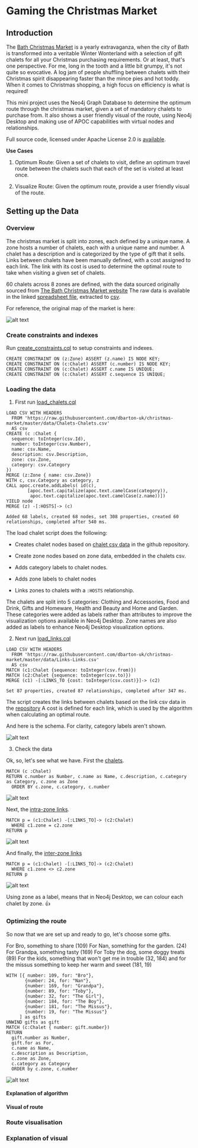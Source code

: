 # Gaming the Christmas Market

## Introduction

The [Bath Christmas Market](https://bathchristmasmarket.co.uk) is a yearly extravaganza, when the city of Bath is 
transformed into a veritable Winter Wonterland with a selection of gift chalets for all your Christmas purchasing 
requirements. Or at least, that's one perspective. For me, long in the tooth and a little bit grumpy, it's not quite so
evocative. A log jam of people shuffling between chalets with their Christmas spirit disappearing faster than the mince 
pies and hot toddy. When it comes to Christmas shopping, a high focus on efficiency is what is required! 

This mini project uses the Neo4j Graph Database to determine the optimum route through the christmas market, given 
a set of mandatory chalets to purchase from. It also shows a user friendly visual of the route, using Neo4j Desktop and 
making use of APOC capabilities with virtual nodes and relationships.

Full source code, licensed under Apache License 2.0 is [available](https://github.com/dbarton-uk/christmas-market).
 
**Use Cases**

1. Optimum Route: Given a set of chalets to visit, define an optimum travel route between the chalets such that each of 
the set is visited at least once.
 
2. Visualize Route: Given the optimum route, provide a user friendly visual of the route.

## Setting up the Data

### Overview

The christmas market is split into zones, each defined by a unique name. A zone hosts a number of chalets, each with a 
unique name and number. A chalet has a description and is categorized by the type of gift that it sells. Links between 
chalets have been manually defined, with a cost assigned to each link. The link with its cost is used to determine the 
optimal route to take when visiting a given set of chalets.
 
60 chalets across 8 zones are defined, with the data sourced originally sourced from [The Bath Christmas Market website](https://bathchristmasmarket.co.uk) 
The raw data is available in the linked [spreadsheet file](https://github.com/dbarton-uk/christmas-market/blob/master/ChristmasMarket.numbers), 
extracted to [csv](https://github.com/dbarton-uk/christmas-market/tree/master/data).

For reference, the original map of the market is here:

![alt text](https://github.com/dbarton-uk/christmas-market/blob/master/images/Bath-Christmas-Market-Map-2018.png?raw=true "Map")

### Create constraints and indexes

Run [create_constraints.cql](https://github.com/dbarton-uk/christmas-market/blob/master/scripts/create_constraints.cql)
to setup constraints and indexes. 

```cypher
CREATE CONSTRAINT ON (z:Zone) ASSERT (z.name) IS NODE KEY;
CREATE CONSTRAINT ON (c:Chalet) ASSERT (c.number) IS NODE KEY;
CREATE CONSTRAINT ON (c:Chalet) ASSERT c.name IS UNIQUE;
CREATE CONSTRAINT ON (c:Chalet) ASSERT c.sequence IS UNIQUE;
```

### Loading the data

1. First run [load_chalets.cql](https://github.com/dbarton-uk/christmas-market/blob/master/scripts/load_chalets.cql)

```cypher
LOAD CSV WITH HEADERS 
  FROM 'https://raw.githubusercontent.com/dbarton-uk/christmas-market/master/data/Chalets-Chalets.csv' 
  AS csv
CREATE (c :Chalet {
  sequence: toInteger(csv.Id),
  number: toInteger(csv.Number),
  name: csv.Name,
  description: csv.Description,
  zone: csv.Zone,
  category: csv.Category
})
MERGE (z:Zone { name: csv.Zone})
WITH c, csv.Category as category, z
CALL apoc.create.addLabels( id(c), 
		[apoc.text.capitalize(apoc.text.camelCase(category)), 
	 	 apoc.text.capitalize(apoc.text.camelCase(z.name))]) 
YIELD node
MERGE (z) -[:HOSTS]-> (c)
```
`Added 68 labels, created 68 nodes, set 308 properties, created 60 relationships, completed after 540 ms.`

The load chalet script does the following:

- Creates chalet nodes based on [chalet csv data](https://github.com/dbarton-uk/christmas-market/blob/master/data/Chalets-Chalets.csv)
in the github repository.

- Create zone nodes based on zone data, embedded in the chalets csv.

- Adds category labels to chalet nodes. 

- Adds zone labels to chalet nodes

- Links zones to chalets with a `:HOSTS` relationship.

The chalets are split into 5 categories: Clothing and Accessories, Food and Drink, Gifts and Homeware, Health and Beauty 
and Home and Garden. These categories were added as labels rather than attributes to improve the visualization options 
available in Neo4j Desktop. Zone names are also added as labels to enhance Neo4j Desktop visualization options.

2. Next run [load_links.cql](https://github.com/dbarton-uk/christmas-market/blob/master/scripts/load_links.cql)

```cypher
LOAD CSV WITH HEADERS 
  FROM 'https://raw.githubusercontent.com/dbarton-uk/christmas-market/master/data/Links-Links.csv' 
  AS csv
MATCH (c1:Chalet {sequence: toInteger(csv.from)})
MATCH (c2:Chalet {sequence: toInteger(csv.to)})
MERGE (c1) -[:LINKS_TO {cost: toInteger(csv.cost)}]-> (c2)
```

`Set 87 properties, created 87 relationships, completed after 347 ms.`

The script creates the links between chalets based on the link csv data in the [repository](https://github.com/dbarton-uk/christmas-market/blob/master/data/Links-Links.csv)
A cost is defined for each link, which is used by the algorithm when calculating an optimal route.

And here is the schema. For clarity, category labels aren't shown.

![alt text](https://github.com/dbarton-uk/christmas-market/blob/master/images/schema.png?raw=true "Database Schema")

3. Check the data

Ok, so, let's see what we have. First the [chalets](https://github.com/dbarton-uk/christmas-market/blob/master/scripts/chalets.cql).

```cypher
MATCH (c :Chalet)
RETURN c.number as Number, c.name as Name, c.description, c.category as Category, c.zone as Zone
  ORDER BY c.zone, c.category, c.number
```

![alt text](https://github.com/dbarton-uk/christmas-market/blob/master/images/chalets_table.png?raw=true "Table of Chalets")

Next, the [intra-zone links](https://github.com/dbarton-uk/christmas-market/blob/master/scripts/intra-zone_links.cql).
```cypher
MATCH p = (c1:Chalet) -[:LINKS_TO]-> (c2:Chalet)
  WHERE c1.zone = c2.zone
RETURN p
```

![alt text](https://github.com/dbarton-uk/christmas-market/blob/master/images/intra-zone_links.png?raw=true "Intra-Zone Links")


And finally, the [inter-zone links](https://github.com/dbarton-uk/christmas-market/blob/master/scripts/inter-zone_links.cql)
```cypher
MATCH p = (c1:Chalet) -[:LINKS_TO]-> (c2:Chalet)
  WHERE c1.zone <> c2.zone
RETURN p
```

![alt text](https://github.com/dbarton-uk/christmas-market/blob/master/images/inter-zone_links.png?raw=true "Inter-Zone Links")

Using zone as a label, means that in Neo4j Desktop, we can colour each chalet by zone. :thumbsup:

### Optimizing the route

So now that we are set up and ready to go, let's choose some gifts.

For Bro, something to share (109)
For Nan, something for the garden. (24)
For Grandpa, something tasty (169)
For Toby the dog, some doggy treats (89)
For the kids, something that won't get me in trouble (32, 184) 
and for the missus something to keep her warm and sweet (181, 19)

```cypher
WITH [{ number: 109, for: "Bro"},
       {number: 24, for: "Nan"},
       {number: 169, for: "Grandpa"},
       {number: 89, for: "Toby"},
       {number: 32, for: "The Girl"},
       {number: 184, for: "The Boy"},
       {number: 181, for: "The Missus"},
       {number: 19, for: "The Missus"}
     ] as gifts
UNWIND gifts as gift
MATCH (c:Chalet { number: gift.number})
RETURN
  gift.number as Number,
  gift.for as For,
  c.name as Name,
  c.description as Description,
  c.zone as Zone,
  c.category as Category
  ORDER by c.zone, c.number
```

![alt text](https://github.com/dbarton-uk/christmas-market/blob/master/images/selected_gifts.png?raw=true "Table of Selected Gifts")



#### Explanation of algorithm
#### Visual of route

### Route visualisation
### Explanation of visual


